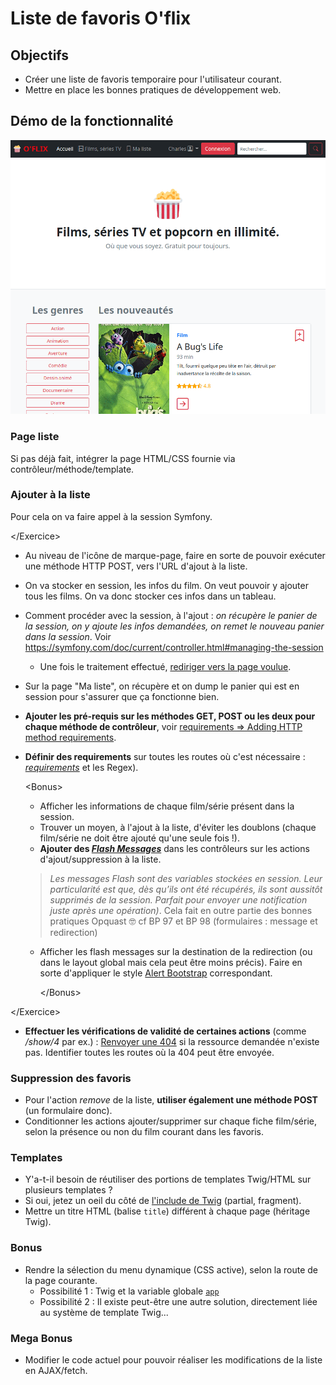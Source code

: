 # Liste de favoris O'flix

## Objectifs

- Créer une liste de favoris temporaire pour l'utilisateur courant.
- Mettre en place les bonnes pratiques de développement web.

## Démo de la fonctionnalité

![](./sources/readme/oflix-favorites.gif)

### Page liste

Si pas déjà fait, intégrer la page HTML/CSS fournie via contrôleur/méthode/template.

### Ajouter à la liste

Pour cela on va faire appel à la session Symfony.

&lt;/Exercice&gt;

- Au niveau de l'icône de marque-page, faire en sorte de pouvoir exécuter une méthode HTTP POST, vers l'URL d'ajout à la liste.
- On va stocker en session, les infos du film. On veut pouvoir y ajouter tous les films. On va donc stocker ces infos dans un tableau.
- Comment procéder avec la session, à l'ajout : _on récupère le panier de la session, on y ajoute les infos demandées, on remet le nouveau panier dans la session_. Voir https://symfony.com/doc/current/controller.html#managing-the-session
    - Une fois le traitement effectué, [rediriger vers la page voulue](https://symfony.com/doc/current/controller.html#redirecting).
- Sur la page "Ma liste", on récupère et on dump le panier qui est en session pour s'assurer que ça fonctionne bien.
- **Ajouter les pré-requis sur les méthodes GET, POST ou les deux pour chaque méthode de contrôleur**, voir [requirements => Adding HTTP method requirements](https://symfony.com/doc/current/routing.html#matching-http-methods).
- **Définir des requirements** sur toutes les routes où c'est nécessaire : [_requirements_](https://symfony.com/doc/current/routing.html#parameters-validation) et les Regex).

    &lt;Bonus&gt; 

  - Afficher les informations de chaque film/série présent dans la session.
  - Trouver un moyen, à l'ajout à la liste, d'éviter les doublons (chaque film/série ne doit être ajouté qu'une seule fois !).
  - **Ajouter des _[Flash Messages](https://symfony.com/doc/current/controller.html#flash-messages)_** dans les contrôleurs sur les actions d'ajout/suppression à la liste.

  > _Les messages Flash sont des variables stockées en session. Leur particularité est que, dès qu’ils ont été récupérés, ils sont aussitôt supprimés de la session. Parfait pour envoyer une notification juste après une opération)_. Cela fait en outre partie des bonnes pratiques Opquast :nerd_face: cf BP 97 et BP 98 (formulaires : message et redirection)

  - Afficher les flash messages sur la destination de la redirection (ou dans le layout global mais cela peut être moins précis). Faire en sorte d'appliquer le style [Alert Bootstrap](https://getbootstrap.com/docs/5.1/components/alerts/) correspondant.

    &lt;/Bonus&gt;

&lt;/Exercice&gt;
 
- **Effectuer les vérifications de validité de certaines actions** (comme _/show/4_ par ex.) : [Renvoyer une 404](https://symfony.com/doc/current/controller.html#managing-errors-and-404-pages) si la ressource demandée n'existe pas. Identifier toutes les routes où la 404 peut être envoyée.

### Suppression des favoris

- Pour l'action _remove_ de la liste, **utiliser également une méthode POST** (un formulaire donc).
- Conditionner les actions ajouter/supprimer sur chaque fiche film/série, selon la présence ou non du film courant dans les favoris.

### Templates

- Y'a-t-il besoin de réutiliser des portions de templates Twig/HTML sur plusieurs templates ?
- Si oui, jetez un oeil du côté de [l'include de Twig](https://symfony.com/doc/current/templates.html#including-templates) (partial, fragment).
- Mettre un titre HTML (balise `title`) différent à chaque page (héritage Twig).

### Bonus

- Rendre la sélection du menu dynamique (CSS active), selon la route de la page courante.
   - Possibilité 1 : Twig et la variable globale [`app`](https://symfony.com/doc/current/templates.html#the-app-global-variable)
   - Possibilité 2 : Il existe peut-être une autre solution, directement liée au système de template Twig...

### Mega Bonus

- Modifier le code actuel pour pouvoir réaliser les modifications de la liste en AJAX/fetch.